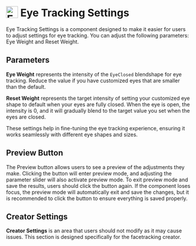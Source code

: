 # <img src="/eye_tracking_settings_icon.png" alt="Eye Tracking Settings" style="width: 32px; height: 32px; vertical-align: -4px; display: inline;"/> Eye Tracking Settings

Eye Tracking Settings is a component designed to make it easier for users to adjust settings for eye tracking.
You can adjust the following parameters: Eye Weight and Reset Weight.


## Parameters

**Eye Weight** represents the intensity of the `EyeClosed` blendshape for eye tracking. Reduce the value if you have customized eyes that are smaller than the default.

**Reset Weight** represents the target intensity of setting your customized eye shape to default when your eyes are fully closed.
When the eye is open, the intensity is 0, and it will gradually blend to the target value you set when the eyes are closed.

These settings help in fine-tuning the eye tracking experience, ensuring it works seamlessly with different eye shapes and sizes.


## Preview Button
The Preview button allows users to see a preview of the adjustments they make. Clicking the button will enter preview mode, and adjusting the parameter slider will also activate preview mode. To exit preview mode and save the results, users should click the button again. If the component loses focus, the preview mode will automatically exit and save the changes, but it is recommended to click the button to ensure everything is saved properly.

## Creator Settings
**Creator Settings** is an area that users should not modify as it may cause issues. This section is designed specifically for the facetracking creator.
